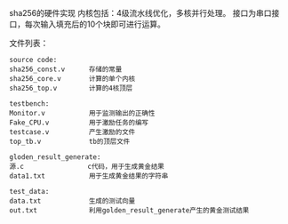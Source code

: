 sha256的硬件实现
内核包括：4级流水线优化，多核并行处理。
接口为串口接口，每次输入填充后的10个块即可进行运算。

文件列表：

    source code:
    sha256_const.v      存储的常量
    sha256_core.v       计算的单个内核
    sha256_top.v        计算的4核顶层

    testbench:
    Monitor.v           用于监测输出的正确性
    Fake_CPU.v          用于激励任务的编写
    testcase.v          产生激励的文件
    top_tb.v            tb的顶层文件

    gloden_result_generate:
    源.c                c代码，用于生成黄金结果
    data1.txt           用于生成黄金结果的字符串

    test_data:
    data.txt            生成的测试向量
    out.txt             利用golden_result_generate产生的黄金测试结果